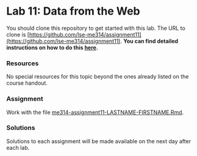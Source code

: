 # Lab 11: Data from the Web

You should clone this repository to get started with this lab.  The URL to clone is [https://github.com/lse-me314/assignment11](https://github.com/lse-me314/assignment11).  **You can find detailed instructions on how to do this [here](https://lse-me314.github.io/instructions).**

### Resources

No special resources for this topic beyond the ones already listed on the course handout.

### Assignment

Work with the file [me314-assignment11-LASTNAME-FIRSTNAME.Rmd](me314-assignment11-LASTNAME-FIRSTNAME.Rmd).

### Solutions

Solutions to each assignment will be made available on the next day after each lab.
